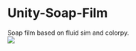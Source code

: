 # Unity-Soap-Film
Soap film based on fluid sim and colorpy.<br>
[![](https://img.youtube.com/vi/EFUqifeRGhM/0.jpg)](https://www.youtube.com/watch?v=EFUqifeRGhM)
